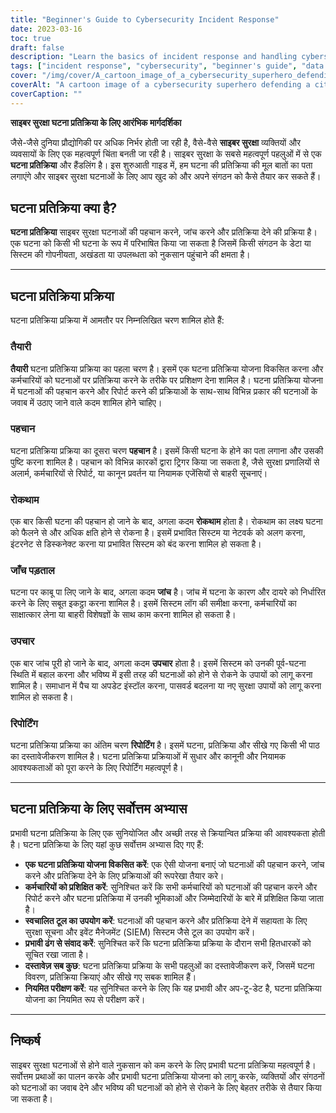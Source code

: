```yaml
---
title: "Beginner's Guide to Cybersecurity Incident Response"
date: 2023-03-16
toc: true
draft: false
description: "Learn the basics of incident response and handling cybersecurity incidents with this beginner's guide."
tags: ["incident response", "cybersecurity", "beginner's guide", "data protection", "data security", "IT security", "network security", "cyber attacks", "information security", "cybercrime", "digital security", "IT infrastructure", "data breaches", "cyber threats", "cyber defense", "incident management", "data recovery", "security planning", "risk management", "cybersecurity strategy"]
cover: "/img/cover/A_cartoon_image_of_a_cybersecurity_superhero_defending_a_city.png"
coverAlt: "A cartoon image of a cybersecurity superhero defending a city against cyber threats."
coverCaption: ""
---
```

 **साइबर सुरक्षा घटना प्रतिक्रिया के लिए आरंभिक मार्गदर्शिका**  जैसे-जैसे दुनिया प्रौद्योगिकी पर अधिक निर्भर होती जा रही है, वैसे-वैसे **साइबर सुरक्षा** व्यक्तियों और व्यवसायों के लिए एक महत्वपूर्ण चिंता बनती जा रही है। साइबर सुरक्षा के सबसे महत्वपूर्ण पहलुओं में से एक **घटना प्रतिक्रिया** और हैंडलिंग है। इस शुरुआती गाइड में, हम घटना की प्रतिक्रिया की मूल बातों का पता लगाएंगे और साइबर सुरक्षा घटनाओं के लिए आप खुद को और अपने संगठन को कैसे तैयार कर सकते हैं।  ## घटना प्रतिक्रिया क्या है?  **घटना प्रतिक्रिया** साइबर सुरक्षा घटनाओं की पहचान करने, जांच करने और प्रतिक्रिया देने की प्रक्रिया है। एक घटना को किसी भी घटना के रूप में परिभाषित किया जा सकता है जिसमें किसी संगठन के डेटा या सिस्टम की गोपनीयता, अखंडता या उपलब्धता को नुकसान पहुंचाने की क्षमता है।  ______  ## घटना प्रतिक्रिया प्रक्रिया  घटना प्रतिक्रिया प्रक्रिया में आमतौर पर निम्नलिखित चरण शामिल होते हैं:  ### तैयारी  **तैयारी** घटना प्रतिक्रिया प्रक्रिया का पहला चरण है। इसमें एक घटना प्रतिक्रिया योजना विकसित करना और कर्मचारियों को घटनाओं पर प्रतिक्रिया करने के तरीके पर प्रशिक्षण देना शामिल है। घटना प्रतिक्रिया योजना में घटनाओं की पहचान करने और रिपोर्ट करने की प्रक्रियाओं के साथ-साथ विभिन्न प्रकार की घटनाओं के जवाब में उठाए जाने वाले कदम शामिल होने चाहिए।  ### पहचान  घटना प्रतिक्रिया प्रक्रिया का दूसरा चरण **पहचान** है। इसमें किसी घटना के होने का पता लगाना और उसकी पुष्टि करना शामिल है। पहचान को विभिन्न कारकों द्वारा ट्रिगर किया जा सकता है, जैसे सुरक्षा प्रणालियों से अलार्म, कर्मचारियों से रिपोर्ट, या कानून प्रवर्तन या नियामक एजेंसियों से बाहरी सूचनाएं।  ### रोकथाम  एक बार किसी घटना की पहचान हो जाने के बाद, अगला कदम **रोकथाम** होता है। रोकथाम का लक्ष्य घटना को फैलने से और अधिक क्षति होने से रोकना है। इसमें प्रभावित सिस्टम या नेटवर्क को अलग करना, इंटरनेट से डिस्कनेक्ट करना या प्रभावित सिस्टम को बंद करना शामिल हो सकता है।  ### जाँच पड़ताल  घटना पर काबू पा लिए जाने के बाद, अगला कदम **जांच** है। जांच में घटना के कारण और दायरे को निर्धारित करने के लिए सबूत इकट्ठा करना शामिल है। इसमें सिस्टम लॉग की समीक्षा करना, कर्मचारियों का साक्षात्कार लेना या बाहरी विशेषज्ञों के साथ काम करना शामिल हो सकता है।  ### उपचार  एक बार जांच पूरी हो जाने के बाद, अगला कदम **उपचार** होता है। इसमें सिस्टम को उनकी पूर्व-घटना स्थिति में बहाल करना और भविष्य में इसी तरह की घटनाओं को होने से रोकने के उपायों को लागू करना शामिल है। समाधान में पैच या अपडेट इंस्टॉल करना, पासवर्ड बदलना या नए सुरक्षा उपायों को लागू करना शामिल हो सकता है।  ### रिपोर्टिंग  घटना प्रतिक्रिया प्रक्रिया का अंतिम चरण **रिपोर्टिंग** है। इसमें घटना, प्रतिक्रिया और सीखे गए किसी भी पाठ का दस्तावेजीकरण शामिल है। घटना प्रतिक्रिया प्रक्रियाओं में सुधार और कानूनी और नियामक आवश्यकताओं को पूरा करने के लिए रिपोर्टिंग महत्वपूर्ण है।  ______  ## घटना प्रतिक्रिया के लिए सर्वोत्तम अभ्यास  प्रभावी घटना प्रतिक्रिया के लिए एक सुनियोजित और अच्छी तरह से क्रियान्वित प्रक्रिया की आवश्यकता होती है। घटना प्रतिक्रिया के लिए यहां कुछ सर्वोत्तम अभ्यास दिए गए हैं:  - **एक घटना प्रतिक्रिया योजना विकसित करें**: एक ऐसी योजना बनाएं जो घटनाओं की पहचान करने, जांच करने और प्रतिक्रिया देने के लिए प्रक्रियाओं की रूपरेखा तैयार करे। - **कर्मचारियों को प्रशिक्षित करें**: सुनिश्चित करें कि सभी कर्मचारियों को घटनाओं की पहचान करने और रिपोर्ट करने और घटना प्रतिक्रिया में उनकी भूमिकाओं और जिम्मेदारियों के बारे में प्रशिक्षित किया जाता है। - **स्वचालित टूल का उपयोग करें**: घटनाओं की पहचान करने और प्रतिक्रिया देने में सहायता के लिए सुरक्षा सूचना और इवेंट मैनेजमेंट (SIEM) सिस्टम जैसे टूल का उपयोग करें। - **प्रभावी ढंग से संवाद करें**: सुनिश्चित करें कि घटना प्रतिक्रिया प्रक्रिया के दौरान सभी हितधारकों को सूचित रखा जाता है। - **दस्तावेज़ सब कुछ**: घटना प्रतिक्रिया प्रक्रिया के सभी पहलुओं का दस्तावेजीकरण करें, जिसमें घटना विवरण, प्रतिक्रिया क्रियाएं और सीखे गए सबक शामिल हैं। - **नियमित परीक्षण करें**: यह सुनिश्चित करने के लिए कि यह प्रभावी और अप-टू-डेट है, घटना प्रतिक्रिया योजना का नियमित रूप से परीक्षण करें।  ______  ## निष्कर्ष  साइबर सुरक्षा घटनाओं से होने वाले नुकसान को कम करने के लिए प्रभावी घटना प्रतिक्रिया महत्वपूर्ण है। सर्वोत्तम प्रथाओं का पालन करके और प्रभावी घटना प्रतिक्रिया योजना को लागू करके, व्यक्तियों और संगठनों को घटनाओं का जवाब देने और भविष्य की घटनाओं को होने से रोकने के लिए बेहतर तरीके से तैयार किया जा सकता है।